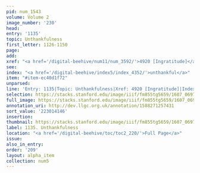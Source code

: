 ```yaml
---
pid: num_1543
volume: Volume 2
image_number: '230'
head:
entry: '1135'
topic: Unthankfulness
first_letter: 1126-1150
page:
add:
xref: "<a href='/digital-beehive/num11/num_3592/'>4920 [Ingratitude]</a>"
see:
index: "<a href='/digital-beehive/index5/index_4352/'>unthankful</a>"
item: "#item-ec40d1f72"
unparsed:
line: 'Entry: 1135|Topic: Unthankfulness|Xref: 4920 [Ingratitude]|Index: unthankful|#item-ec40d1f72'
selection: https://stacks.stanford.edu/image/iiif/fm855tg5659/1607_0697/909,4146,2796,910/full/0/default.jpg
full_image: https://stacks.stanford.edu/image/iiif/fm855tg5659/1607_0697/full/full/0/default.jpg
annotation_uri: http://dev.llgc.org.uk/annotation/1588271257431
sort_value: '223014146'
insertion:
thumbnail: https://stacks.stanford.edu/image/iiif/fm855tg5659/1607_0697/909,4146,600,180/250,/0/default.jpg
label: 1135. Unthankfulness
location: "<a href='/digital-beehive/toc/toc2_220/'>Full Page</a>"
issue:
also_in_entry:
order: '209'
layout: alpha_item
collection: num5
---
```

